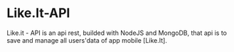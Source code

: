 # Like.It-API

Like.it - API is an api rest, builded with NodeJS and MongoDB, that api is to save and manage all users'data of app mobile [Like.It].
